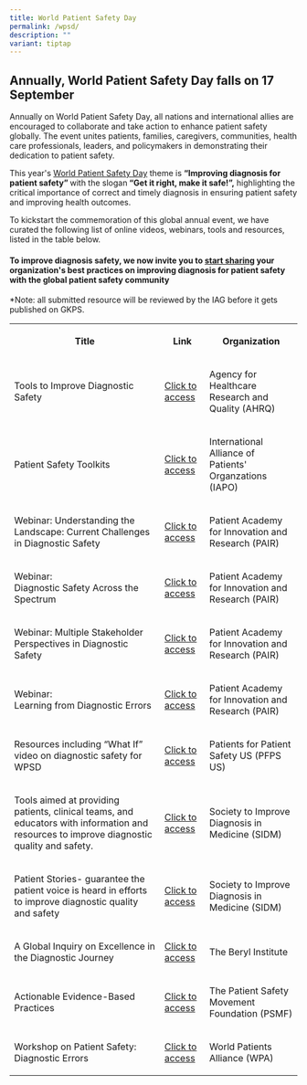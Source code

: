 ```yaml
---
title: World Patient Safety Day
permalink: /wpsd/
description: ""
variant: tiptap
---
```

<h2>Annually, World Patient Safety Day falls on 17 September</h2>
<p>Annually on World Patient Safety Day, all nations and international allies
are encouraged to collaborate and take action to enhance patient safety
globally. The event unites patients, families, caregivers, communities,
health care professionals, leaders, and policymakers in demonstrating their
dedication to patient safety.</p>
<p>This year's <a href="https://www.who.int/news-room/events/detail/2024/09/17/default-calendar/world-patient-safety-day-17-september-2024-improving-diagnosis-for-patient-safety" rel="noopener noreferrer nofollow" target="_blank">World Patient Safety Day</a> theme
is <strong>“Improving diagnosis for patient safety” </strong>with the slogan<strong> “Get it right, make it safe!”,</strong> highlighting
the critical importance of correct and timely diagnosis in ensuring patient
safety and improving health outcomes.</p>
<p>To kickstart the commemoration of this global annual event, we have curated
the following list of online videos, webinars, tools and resources, listed
in the table below.</p>
<h4>To improve diagnosis safety, we now invite you to <strong><u>start sharing</u></strong> your organization's best practices on improving diagnosis for patient safety with the global patient safety community</h4>
<p>*Note: all submitted resource will be reviewed by the IAG before it gets
published on GKPS.</p>
<table style="minWidth: 75px">
<colgroup>
<col>
<col>
<col>
</colgroup>
<tbody>
<tr>
<th rowspan="1" colspan="1">
<p>Title</p>
</th>
<th rowspan="1" colspan="1">
<p>Link</p>
</th>
<th rowspan="1" colspan="1">
<p>Organization</p>
</th>
</tr>
<tr>
<td rowspan="1" colspan="1">
<p>Tools to Improve Diagnostic Safety</p>
</td>
<td rowspan="1" colspan="1">
<p><a href="https://www.ahrq.gov/diagnostic-safety/tools/index.html" rel="noopener noreferrer nofollow" target="_blank">Click to access</a>
</p>
</td>
<td rowspan="1" colspan="1">
<p>Agency for Healthcare Research and Quality (AHRQ)</p>
</td>
</tr>
<tr>
<td rowspan="1" colspan="1">
<p>Patient Safety Toolkits</p>
</td>
<td rowspan="1" colspan="1">
<p><a href="https://www.iapo.org.uk/patient-safety-toolkit" rel="noopener noreferrer nofollow" target="_blank">Click to access</a>
</p>
</td>
<td rowspan="1" colspan="1">
<p>International Alliance of Patients' Organzations (IAPO)</p>
</td>
</tr>
<tr>
<td rowspan="1" colspan="1">
<p>Webinar: Understanding the Landscape: Current Challenges in Diagnostic
Safety</p>
</td>
<td rowspan="1" colspan="1">
<p><a href="https://www.youtube.com/watch?v=wLt7UHAK1io" rel="noopener noreferrer nofollow" target="_blank">Click to access</a>
</p>
</td>
<td rowspan="1" colspan="1">
<p>Patient Academy for Innovation and Research (PAIR)</p>
</td>
</tr>
<tr>
<td rowspan="1" colspan="1">
<p>Webinar:
<br>Diagnostic Safety Across the Spectrum</p>
</td>
<td rowspan="1" colspan="1">
<p><a href="https://www.youtube.com/watch?v=ugVpyVKTiI4" rel="noopener noreferrer nofollow" target="_blank">Click to access</a>
</p>
</td>
<td rowspan="1" colspan="1">
<p>Patient Academy for Innovation and Research (PAIR)</p>
</td>
</tr>
<tr>
<td rowspan="1" colspan="1">
<p>Webinar: Multiple Stakeholder Perspectives in Diagnostic Safety</p>
</td>
<td rowspan="1" colspan="1">
<p><a href="https://www.youtube.com/watch?v=Z-e3l3Qg69Y" rel="noopener noreferrer nofollow" target="_blank">Click to access</a>
</p>
</td>
<td rowspan="1" colspan="1">
<p>Patient Academy for Innovation and Research (PAIR)</p>
</td>
</tr>
<tr>
<td rowspan="1" colspan="1">
<p>Webinar:
<br>Learning from Diagnostic Errors</p>
</td>
<td rowspan="1" colspan="1">
<p><a href="https://www.youtube.com/watch?v=eqPEf94jJW4" rel="noopener noreferrer nofollow" target="_blank">Click to access</a>
</p>
</td>
<td rowspan="1" colspan="1">
<p>Patient Academy for Innovation and Research (PAIR)</p>
</td>
</tr>
<tr>
<td rowspan="1" colspan="1">
<p>Resources including “What If” video on diagnostic safety for WPSD</p>
</td>
<td rowspan="1" colspan="1">
<p><a href="https://www.pfps.us/dx-systems" rel="noopener noreferrer nofollow" target="_blank">Click to access</a>
</p>
</td>
<td rowspan="1" colspan="1">
<p>Patients for Patient Safety US (PFPS US)</p>
</td>
</tr>
<tr>
<td rowspan="1" colspan="1">
<p>Tools aimed at providing patients, clinical teams, and educators with
information and resources to improve diagnostic quality and safety.</p>
</td>
<td rowspan="1" colspan="1">
<p><a href="https://www.improvediagnosis.org/toolkits/" rel="noopener noreferrer nofollow" target="_blank">Click to access</a>
</p>
</td>
<td rowspan="1" colspan="1">
<p>Society to Improve Diagnosis in Medicine (SIDM)</p>
</td>
</tr>
<tr>
<td rowspan="1" colspan="1">
<p>Patient Stories- guarantee the patient voice is heard in efforts to improve
diagnostic quality and safety</p>
</td>
<td rowspan="1" colspan="1">
<p><a href="https://www.improvediagnosis.org/stories/" rel="noopener noreferrer nofollow" target="_blank">Click to access</a>
</p>
</td>
<td rowspan="1" colspan="1">
<p>Society to Improve Diagnosis in Medicine (SIDM)</p>
</td>
</tr>
<tr>
<td rowspan="1" colspan="1">
<p>A Global Inquiry on Excellence in the Diagnostic Journey</p>
</td>
<td rowspan="1" colspan="1">
<p><a href="https://theberylinstitute.org/product/a-global-inquiry-on-excellence-in-the-diagnostic-journey/" rel="noopener noreferrer nofollow" target="_blank">Click to access</a>
</p>
</td>
<td rowspan="1" colspan="1">
<p>The Beryl Institute</p>
</td>
</tr>
<tr>
<td rowspan="1" colspan="1">
<p>Actionable Evidence-Based Practices</p>
</td>
<td rowspan="1" colspan="1">
<p><a href="https://psmf.org/actionable-evidence-based-practices/page/2/?et_blog" rel="noopener noreferrer nofollow" target="_blank">Click to access</a>
</p>
</td>
<td rowspan="1" colspan="1">
<p>The Patient Safety Movement Foundation (PSMF)</p>
</td>
</tr>
<tr>
<td rowspan="1" colspan="1">
<p>Workshop on Patient Safety: Diagnostic Errors</p>
</td>
<td rowspan="1" colspan="1">
<p><a href="https://www.youtube.com/watch?v=3KeZNwoJUZQ" rel="noopener noreferrer nofollow" target="_blank">Click to access</a>
</p>
</td>
<td rowspan="1" colspan="1">
<p>World Patients Alliance (WPA)</p>
</td>
</tr>
</tbody>
</table>
<p></p>
<p></p>
<p></p>
<p></p>